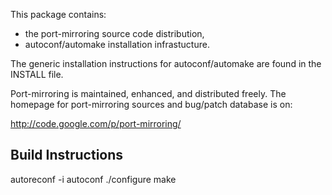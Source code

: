 
This package contains:

 * the port-mirroring source code distribution,
 * autoconf/automake installation infrastucture.

The generic installation instructions for autoconf/automake are found
in the INSTALL file.


Port-mirroring is maintained, enhanced, and distributed freely.
The homepage for port-mirroring sources and bug/patch database is on:

http://code.google.com/p/port-mirroring/

Build Instructions
------------------

autoreconf -i
autoconf
./configure
make
